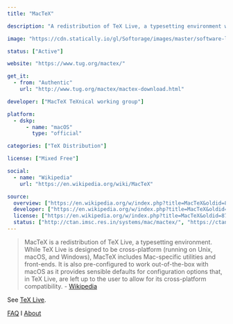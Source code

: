 ```yaml
---
title: "MacTeX"

description: "A redistribution of TeX Live, a typesetting environment which includes Mac-specific utilities and front-ends"

image: "https://cdn.statically.io/gl/Softorage/images/master/software-logo/mactex.png"

status: ["Active"]

website: "https://www.tug.org/mactex/"

get_it:
  - from: "Authentic"
    url: "http://www.tug.org/mactex/mactex-download.html"

developer: ["MacTeX TeXnical working group"]

platform:
  - dskp:
      - name: "macOS"
        type: "official"

categories: ["TeX Distribution"]

license: ["Mixed Free"]

social:
  - name: "Wikipedia"
    url: "https://en.wikipedia.org/wiki/MacTeX"

source:
  overview: ["https://en.wikipedia.org/w/index.php?title=MacTeX&oldid=870801269"]
  developer: ["https://en.wikipedia.org/w/index.php?title=MacTeX&oldid=870801269", "https://www.tug.org/mactex/aboutmactex.html"]
  license: ["https://en.wikipedia.org/w/index.php?title=MacTeX&oldid=870801269", "http://mirrors.ctan.org/systems/mac/mactex/Licenses.txt", "https://www.tug.org/mactex/src/License.rtf"]
  status: ["http://ctan.imsc.res.in/systems/mac/mactex/", "https://ctan.org/tex-archive/systems/mac/mactex"]
---
```

  > MacTeX is a redistribution of TeX Live, a typesetting environment. While TeX Live is designed to be cross-platform (running on Unix, macOS, and Windows), MacTeX includes Mac-specific utilities and front-ends. It is also pre-configured to work out-of-the-box with macOS as it provides sensible defaults for configuration options that, in TeX Live, are left up to the user to allow for its cross-platform compatibility. \- [Wikipedia](https://en.wikipedia.org/w/index.php?title=MacTeX&oldid=870801269)
  
  See [TeX Live](/software/tex-live/).
  
  [FAQ](https://www.tug.org/mactex/faq/) I [About](https://www.tug.org/mactex/aboutmactex.html)

